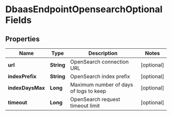

# DbaasEndpointOpensearchOptionalFields


## Properties

| Name | Type | Description | Notes |
|------------ | ------------- | ------------- | -------------|
|**url** | **String** | OpenSearch connection URL |  [optional] |
|**indexPrefix** | **String** | OpenSearch index prefix |  [optional] |
|**indexDaysMax** | **Long** | Maximum number of days of logs to keep |  [optional] |
|**timeout** | **Long** | OpenSearch request timeout limit |  [optional] |



